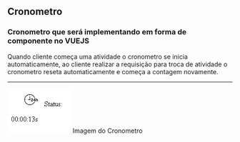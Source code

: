 <h2>Cronometro</h2>
<h3>Cronometro que será implementando em forma de componente no VUEJS</h3>

<p>Quando cliente começa uma atividade o cronometro se inicia automaticamente, ao cliente realizar a requisição para troca de atividade o cronometro reseta automaticamente e começa a contagem novamente.</p>
<hr>
<img src="Capturar.PNG">
<span>Imagem do Cronometro</span>